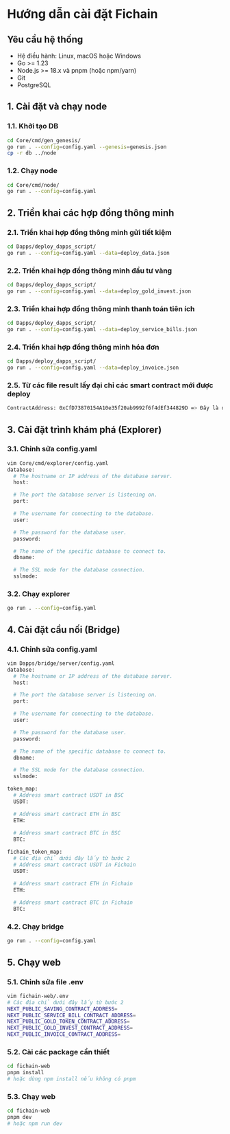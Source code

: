 # Hướng dẫn cài đặt Fichain

## Yêu cầu hệ thống

- Hệ điều hành: Linux, macOS hoặc Windows
- Go >= 1.23
- Node.js >= 18.x và pnpm (hoặc npm/yarn)
- Git
- PostgreSQL

## 1. Cài đặt và chạy node


### 1.1. Khởi tạo DB

```bash
cd Core/cmd/gen_genesis/
go run . --config=config.yaml --genesis=genesis.json
cp -r db ../node
```

### 1.2. Chạy node

```bash
cd Core/cmd/node/
go run . --config=config.yaml
```

## 2. Triển khai các hợp đồng thông minh

### 2.1. Triển khai hợp đồng thông minh gửi tiết kiệm

```bash
cd Dapps/deploy_dapps_script/
go run . --config=config.yaml --data=deploy_data.json
```


### 2.2. Triển khai hợp đồng thông minh đầu tư vàng

```bash
cd Dapps/deploy_dapps_script/
go run . --config=config.yaml --data=deploy_gold_invest.json
```

### 2.3. Triển khai hợp đồng thông minh thanh toán tiên ích

```bash
cd Dapps/deploy_dapps_script/
go run . --config=config.yaml --data=deploy_service_bills.json
```

### 2.4. Triển khai hợp đồng thông minh hóa đơn

```bash
cd Dapps/deploy_dapps_script/
go run . --config=config.yaml --data=deploy_invoice.json
```

### 2.5. Từ các file result lấy đại chỉ các smart contract mới được deploy

```bash
ContractAddress: 0xCfD73870154A10e35f20ab9992f6f4dEf344829D => Đây là địa chỉ mới deploy nằm trong các file result.dat
```


## 3. Cài đặt trình khám phá (Explorer)

### 3.1. Chỉnh sửa config.yaml
```bash
vim Core/cmd/explorer/config.yaml
database:
  # The hostname or IP address of the database server.
  host:

  # The port the database server is listening on.
  port: 

  # The username for connecting to the database.
  user: 

  # The password for the database user.
  password: 

  # The name of the specific database to connect to.
  dbname: 

  # The SSL mode for the database connection.
  sslmode: 
```

### 3.2. Chạy explorer
```bash
go run . --config=config.yaml
```
## 4. Cài đặt cầu nối (Bridge)

### 4.1. Chỉnh sửa config.yaml
```bash
vim Dapps/bridge/server/config.yaml
database:
  # The hostname or IP address of the database server.
  host:

  # The port the database server is listening on.
  port: 

  # The username for connecting to the database.
  user: 

  # The password for the database user.
  password: 

  # The name of the specific database to connect to.
  dbname: 

  # The SSL mode for the database connection.
  sslmode: 

token_map:
  # Address smart contract USDT in BSC
  USDT: 

  # Address smart contract ETH in BSC
  ETH: 
  
  # Address smart contract BTC in BSC
  BTC: 

fichain_token_map:
  # Các địa chỉ dưới đây lấy từ bước 2
  # Address smart contract USDT in Fichain 
  USDT: 

  # Address smart contract ETH in Fichain
  ETH: 
  
  # Address smart contract BTC in Fichain
  BTC: 
```

### 4.2. Chạy bridge
```bash
go run . --config=config.yaml
```

## 5. Chạy web

### 5.1. Chỉnh sửa file .env
```bash
vim fichain-web/.env
# Các địa chỉ dưới đây lấy từ bước 2
NEXT_PUBLIC_SAVING_CONTRACT_ADDRESS=
NEXT_PUBLIC_SERVICE_BILL_CONTRACT_ADDRESS=
NEXT_PUBLIC_GOLD_TOKEN_CONTRACT_ADDRESS=
NEXT_PUBLIC_GOLD_INVEST_CONTRACT_ADDRESS=
NEXT_PUBLIC_INVOICE_CONTRACT_ADDRESS=
```

### 5.2. Cài các package cần thiết
```bash
cd fichain-web
pnpm install
# hoặc dùng npm install nếu không có pnpm
```

### 5.3. Chạy web
```bash
cd fichain-web
pnpm dev
# hoặc npm run dev
```
